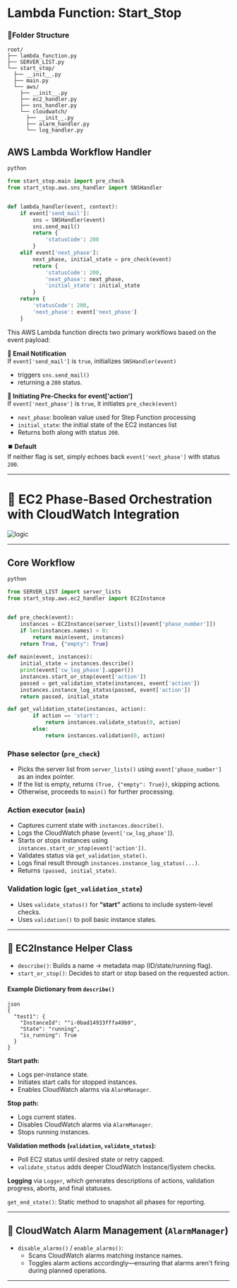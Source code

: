 # Lambda Function: Start_Stop
### 📁Folder Structure
```tree
root/
├── lambda_function.py
├── SERVER_LIST.py
└── start_stop/
  ├── __init__.py
  ├── main.py
  └── aws/
    ├── __init__.py
    ├── ec2_handler.py
    ├── sns_handler.py
    └── cloudwatch/
      ├── __init__.py
      ├── alarm_handler.py
      └── log_handler.py
```

## AWS Lambda Workflow Handler 
```python
python

from start_stop.main import pre_check
from start_stop.aws.sns_handler import SNSHandler


def lambda_handler(event, context):
    if event['send_mail']:
        sns = SNSHandler(event)
        sns.send_mail()
        return {
            'statusCode': 200
        }
    elif event['next_phase']:
        next_phase, initial_state = pre_check(event)
        return {
            'statusCode': 200,
            'next_phase': next_phase,
            'initial_state': initial_state
        }
    return {
        'statusCode': 200,
        'next_phase': event['next_phase']
    }
```

This AWS Lambda function directs two primary workflows based on the event payload:

**📧 Email Notification**  
   If `event['send_mail']` is `true`, initializes `SNSHandler(event)`
  - triggers `sns.send_mail()`
  - returning a `200` status.

**🔁 Initiating Pre-Checks for event['action']**  
   If `event['next_phase']` is `true`, it initiates `pre_check(event)`
   - `next_phase`: boolean value used for Step Function processing
   - `initial_state`: the initial state of the EC2 instances list 
   - Returns both along with status `200`.

**⏹️ Default**  
   If neither flag is set, simply echoes back `event['next_phase']` with status `200`.

---
# 🚦 EC2 Phase-Based Orchestration with CloudWatch Integration

![logic](./img/main_logic.png)

---

##  Core Workflow
```python
python

from SERVER_LIST import server_lists
from start_stop.aws.ec2_handler import EC2Instance


def pre_check(event):
    instances = EC2Instance(server_lists()[event['phase_number']])
    if len(instances.names) > 0:
        return main(event, instances)
    return True, {"empty": True}
    
def main(event, instances):
    initial_state = instances.describe()
    print(event['cw_log_phase'].upper())
    instances.start_or_stop(event['action'])
    passed = get_validation_state(instances, event['action'])
    instances.instance_log_status(passed, event['action'])
    return passed, initial_state

def get_validation_state(instances, action):
        if action == 'start':
            return instances.validate_status(0, action)
        else:
            return instances.validation(0, action)
```


### Phase selector (`pre_check`)

- Picks the server list from `server_lists()` using `event['phase_number']` as an index pointer.
- If the list is empty, returns `(True, {"empty": True})`, skipping actions.
- Otherwise, proceeds to `main()` for further processing.

### Action executor (`main`)

- Captures current state with `instances.describe()`.
- Logs the CloudWatch phase (`event['cw_log_phase']`).
- Starts or stops instances using `instances.start_or_stop(event['action'])`.
- Validates status via `get_validation_state()`.
- Logs final result through `instances.instance_log_status(...)`.
- Returns `(passed, initial_state)`.

### Validation logic (`get_validation_state`)

- Uses `validate_status()` for **“start”** actions to include system-level checks.
- Uses `validation()` to poll basic instance states.

---

## 🔧 EC2Instance Helper Class

- `describe()`: Builds a name → metadata map (ID/state/running flag).
- `start_or_stop()`: Decides to start or stop based on the requested action.

#### Example Dictionary from `describe()`
```
json
{
  "test1": {
    "InstanceId": ""i-0bad14933fffa49b9",
    "State": "running",
    "is_running": True
  }
}
```

**Start path:**

- Logs per-instance state.
- Initiates start calls for stopped instances.
- Enables CloudWatch alarms via `AlarmManager`.

**Stop path:**

- Logs current states.
- Disables CloudWatch alarms via `AlarmManager`.
- Stops running instances.

**Validation methods (`validation`, `validate_status`):**

- Poll EC2 status until desired state or retry capped.
- `validate_status` adds deeper CloudWatch Instance/System checks.

**Logging** via `Logger`, which generates descriptions of actions, validation progress, aborts, and final statuses.

`get_end_state()`: Static method to snapshot all phases for reporting.

---

## 🔔 CloudWatch Alarm Management (`AlarmManager`)

- `disable_alarms()` / `enable_alarms()`:
  - Scans CloudWatch alarms matching instance names.
  - Toggles alarm actions accordingly—ensuring that alarms aren't firing during planned operations.

---
